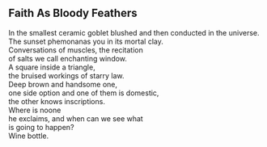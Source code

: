 Faith As Bloody Feathers
------------------------
In the smallest ceramic goblet blushed and then conducted in the universe.  
The sunset phemonanas you in its mortal clay.  
Conversations of muscles, the recitation  
of salts we call enchanting window.  
A square inside a triangle,  
the bruised workings of starry law.  
Deep brown and handsome one,  
one side option and one of them is domestic,  
the other knows inscriptions.  
Where is noone  
he exclaims, and when can we see what  
is going to happen?  
Wine bottle.  
